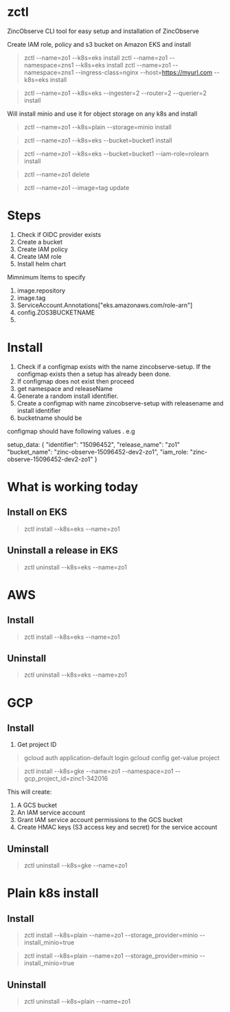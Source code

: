 # zctl

ZincObserve CLI tool for easy setup and installation of ZincObserve

Create IAM role, policy and s3 bucket on Amazon EKS and install

> zctl --name=zo1 --k8s=eks install
> zctl --name=zo1 --namespace=zns1 --k8s=eks install
> zctl --name=zo1 --namespace=zns1 --ingress-class=nginx --host=https://myurl.com --k8s=eks install

> zctl --name=zo1 --k8s=eks --ingester=2 --router=2 --querier=2 install

Will install minio and use it for object storage on any k8s and install

> zctl --name=zo1 --k8s=plain --storage=minio install

> zctl --name=zo1 --k8s=eks --bucket=bucket1 install

> zctl --name=zo1 --k8s=eks --bucket=bucket1 --iam-role=rolearn install

> zctl --name=zo1 delete

> zctl --name=zo1 --image=tag update

# Steps

1. Check if OIDC provider exists
1. Create a bucket
1. Create IAM policy
1. Create IAM role
1. Install helm chart

Mimnimum Items to specify

1. image.repository
1. image.tag
1. ServiceAccount.Annotations["eks.amazonaws.com/role-arn"]
1. config.ZOS3BUCKETNAME
1.

# Install

1. Check if a configmap exists with the name zincobserve-setup. If the configmap exists then a setup has already been done.
1. If configmap does not exist then proceed
1. get namespace and releaseName
1. Generate a random install identifier.
1. Create a configmap with name zincobserve-setup with releasename and install identifier
1. bucketname should be

configmap should have following values . e.g

setup_data: {
"identifier": "15096452",
"release_name": "zo1"
"bucket_name": "zinc-observe-15096452-dev2-zo1",
"iam_role: "zinc-observe-15096452-dev2-zo1"
}

# What is working today

## Install on EKS

> zctl install --k8s=eks --name=zo1

## Uninstall a release in EKS

> zctl uninstall --k8s=eks --name=zo1

# AWS

## Install

> zctl install --k8s=eks --name=zo1

## Uninstall

> zctl uninstall --k8s=eks --name=zo1

# GCP

## Install

1. Get project ID

> gcloud auth application-default login
> gcloud config get-value project

> zctl install --k8s=gke --name=zo1 --namespace=zo1 --gcp_project_id=zinc1-342016

This will create:

1. A GCS bucket
1. An IAM service account
1. Grant IAM service account permissions to the GCS bucket
1. Create HMAC keys (S3 access key and secret) for the service account

## Uminstall

> zctl uninstall --k8s=gke --name=zo1

# Plain k8s install

## Install
> zctl install --k8s=plain --name=zo1 --storage_provider=minio --install_minio=true

> zctl install --k8s=plain --name=zo1 --storage_provider=minio --install_minio=true


## Uninstall

> zctl uninstall --k8s=plain --name=zo1


